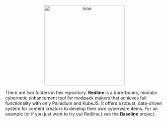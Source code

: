 <center><img src="https://cdn.modrinth.com/data/cached_images/3e5c5c86d84ce6dea1f0b1b1a685fada5f8031c3_0.webp" alt="Icon" width=256 height=256></center>

There are two folders in this repository. **Redline** is a bare-bones, modular cybernetic enhancement tool for modpack makers that achieves full functionality with only Palladium and KubeJS. It offers a robust, data-driven system for content creators to develop their own cyberware items. For an example (or if you just want to try out Redline,) see the **Baseline** project.